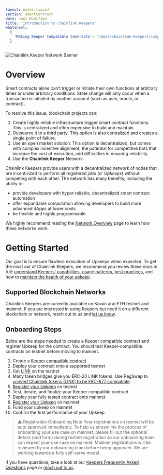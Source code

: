 ```yaml
---
layout: nodes.liquid
section: smartContract
date: Last Modified
title: 'Introduction to Chainlink Keepers'
whatsnext:
  {
    'Making Keeper Compatible Contracts': '/docs/chainlink-keepers/compatible-contracts/',
  }
---
```

![Chainlink Keeper Network Banner](/images/contract-devs/generic-banner.png)

# Overview

Smart contracts alone can't trigger or initiate their own functions at arbitrary times or under arbitrary conditions. State change will only occur when a transaction is initiated by another account (such as user, oracle, or contract).

To resolve this issue, blockchain projects can:

1. Create highly reliable infrastructure trigger smart contract functions. This is centralized and often expensive to build and maintain.
2. Outsource it to a third party. This option is also centralized and creates a single point of failure.
3. Use an open market solution. This option is decentralized, but comes with complex incentive alignment, the potential for competitive bots that increase the cost of execution, and difficulties in ensuring reliability.
4. Use the **Chainlink Keeper** Network


Chainlink Keepers provide users with a decentralized network of nodes that are incentivized to perform all registered jobs (or *Upkeeps*) without competing with each other. The network has many benefits, including the ability to:

- provide developers with hyper-reliable, decentralized smart contract automation
- offer expandable computation allowing developers to build more advanced dApps at lower costs
- be flexible and highly programmable

We highly recommend reading the [Network Overview](../overview) page to learn how these networks work.

# Getting Started

Our goal is to ensure flawless execution of Upkeeps when expected. To get the most out of Chainlink Keepers, we recommend you review these docs in full: [understand Keepers' capabilities](../overview), [usage patterns](../best-practices), [best practices](../best-practices), and how to [maintain the health of your upkeep](../register-upkeep).

## Supported Blockchain Networks

Chainlink Keepers are currently available on Kovan and ETH testnet and mainnet. If you are interested in using Keepers but need it on a different blockchain or network, reach out to us and [let us know](https://forms.gle/WadxnzzjHPtta5Zd9).

## Onboarding Steps

Below are the steps needed to create a Keeper compatible contract and register Upkeep for the contract. You should test Keeper-compatible contracts on testnet before moving to mainnet. 

1. Create a [Keeper compatible contract](../compatible-contracts/)
2. Deploy your contract onto a supported testnet
3. Get [LINK](../../link-token-contracts/#kovan) on the testnet
4. Many token bridges give you ERC-20 LINK tokens. Use PegSwap to [convert Chainlink tokens (LINK) to be ERC-677 compatible](https://pegswap.chain.link/).
5. [Register your Upkeep](../register-upkeep/) on testnet
6. Test, iterate, and finalize your Keeper compatible contract
7. Deploy your fully tested contract onto mainnet
8. [Register your Upkeep](../register-upkeep/) on mainnet
9. Fund your upkeep on mainnet
10. Confirm the first performance of your Upkeep

> ⚠️ Registration Onboarding Note
> Your registrations on testnet will be auto approved immediately. To help us streamline the process of onboarding your use case on mainnet, please fill out the optional details (and form) during testnet registration so our onboarding team can expect your use case on mainnet. Mainnet registrations will be reviewed by our onboarding team before being approved. We are working towards a fully self-serve model.

If you have questions, take a look at our [Keepers Frequently Asked Questions](../faqs/) page or [reach out to us](https://forms.gle/WadxnzzjHPtta5Zd9).
